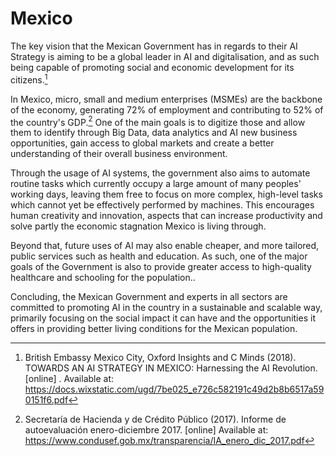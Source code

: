 # Mexico

The key vision that the Mexican Government has in regards to their AI Strategy is aiming to be a global leader in AI and digitalisation, and as such being capable of promoting social and economic development for its citizens.[^30]

In Mexico, micro, small and medium enterprises (MSMEs) are the backbone of the economy, generating 72% of employment and contributing to 52% of the country's GDP.[^31] One of the main goals is to digitize those and allow them to identify through Big Data, data analytics and AI new business opportunities, gain access to global markets and create a better understanding of their overall business environment.

Through the usage of AI systems, the government also aims to automate routine tasks which currently occupy a large amount of many peoples' working days, leaving them free to focus on more complex, high-level tasks which cannot yet be effectively performed by machines. This encourages human creativity and innovation, aspects that can increase productivity and solve partly the economic stagnation Mexico is living through.

Beyond that, future uses of AI may also enable cheaper, and more tailored, public services such as health and education. As such, one of the major goals of the Government is also to provide greater access to high-quality healthcare and schooling for the population..

Concluding, the Mexican Government and experts in all sectors are committed to promoting AI in the country in a sustainable and scalable way, primarily focusing on the social impact it can have and the opportunities it offers in providing better living conditions for the Mexican population.

[^30]: British Embassy Mexico City, Oxford Insights and C Minds (2018).  TOWARDS AN AI STRATEGY IN MEXICO: Harnessing the AI Revolution.  [online] . Available at: https://docs.wixstatic.com/ugd/7be025_e726c582191c49d2b8b6517a590151f6.pdf

[^31]: Secretaría de Hacienda y de Crédito Público (2017). Informe de autoevaluación enero-diciembre 2017. [online] Available at: https://www.condusef.gob.mx/transparencia/IA_enero_dic_2017.pdf
